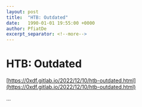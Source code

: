 ```yaml
---
layout: post
title:  "HTB: Outdated"
date:   1990-01-01 19:55:00 +0000
author: PfiatDe
excerpt_separator: <!--more-->
---
```


# HTB: Outdated

[https://0xdf.gitlab.io/2022/12/10/htb-outdated.html](https://0xdf.gitlab.io/2022/12/10/htb-outdated.html)

...
<!--more-->
